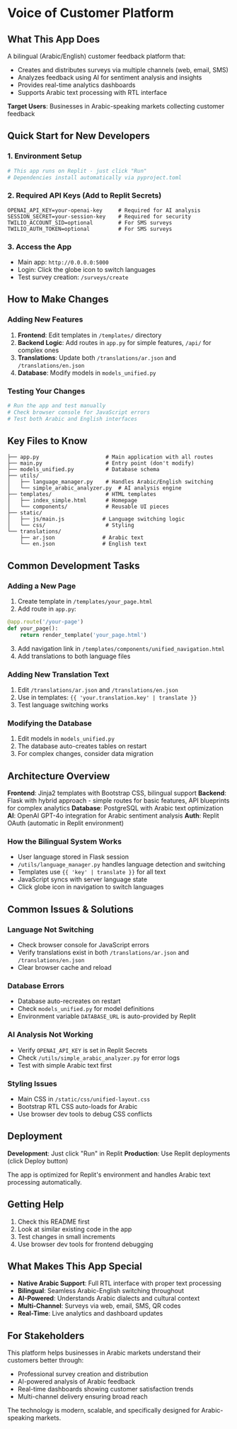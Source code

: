 # Voice of Customer Platform

## What This App Does

A bilingual (Arabic/English) customer feedback platform that:
- Creates and distributes surveys via multiple channels (web, email, SMS)
- Analyzes feedback using AI for sentiment analysis and insights
- Provides real-time analytics dashboards
- Supports Arabic text processing with RTL interface

**Target Users**: Businesses in Arabic-speaking markets collecting customer feedback

## Quick Start for New Developers

### 1. Environment Setup
```bash
# This app runs on Replit - just click "Run"
# Dependencies install automatically via pyproject.toml
```

### 2. Required API Keys (Add to Replit Secrets)
```
OPENAI_API_KEY=your-openai-key     # Required for AI analysis
SESSION_SECRET=your-session-key    # Required for security
TWILIO_ACCOUNT_SID=optional        # For SMS surveys
TWILIO_AUTH_TOKEN=optional         # For SMS surveys
```

### 3. Access the App
- Main app: `http://0.0.0.0:5000`
- Login: Click the globe icon to switch languages
- Test survey creation: `/surveys/create`

## How to Make Changes

### Adding New Features
1. **Frontend**: Edit templates in `/templates/` directory
2. **Backend Logic**: Add routes in `app.py` for simple features, `/api/` for complex ones
3. **Translations**: Update both `/translations/ar.json` and `/translations/en.json`
4. **Database**: Modify models in `models_unified.py`

### Testing Your Changes
```bash
# Run the app and test manually
# Check browser console for JavaScript errors
# Test both Arabic and English interfaces
```

## Key Files to Know

```
├── app.py                     # Main application with all routes
├── main.py                    # Entry point (don't modify)
├── models_unified.py          # Database schema
├── utils/
│   ├── language_manager.py    # Handles Arabic/English switching
│   └── simple_arabic_analyzer.py  # AI analysis engine
├── templates/                 # HTML templates
│   ├── index_simple.html      # Homepage
│   └── components/            # Reusable UI pieces
├── static/
│   ├── js/main.js            # Language switching logic
│   └── css/                   # Styling
└── translations/
    ├── ar.json               # Arabic text
    └── en.json               # English text
```

## Common Development Tasks

### Adding a New Page
1. Create template in `/templates/your_page.html`
2. Add route in `app.py`:
```python
@app.route('/your-page')
def your_page():
    return render_template('your_page.html')
```
3. Add navigation link in `/templates/components/unified_navigation.html`
4. Add translations to both language files

### Adding New Translation Text
1. Edit `/translations/ar.json` and `/translations/en.json`
2. Use in templates: `{{ 'your.translation.key' | translate }}`
3. Test language switching works

### Modifying the Database
1. Edit models in `models_unified.py`
2. The database auto-creates tables on restart
3. For complex changes, consider data migration

## Architecture Overview

**Frontend**: Jinja2 templates with Bootstrap CSS, bilingual support
**Backend**: Flask with hybrid approach - simple routes for basic features, API blueprints for complex analytics
**Database**: PostgreSQL with Arabic text optimization
**AI**: OpenAI GPT-4o integration for Arabic sentiment analysis
**Auth**: Replit OAuth (automatic in Replit environment)

### How the Bilingual System Works
- User language stored in Flask session
- `/utils/language_manager.py` handles language detection and switching
- Templates use `{{ 'key' | translate }}` for all text
- JavaScript syncs with server language state
- Click globe icon in navigation to switch languages

## Common Issues & Solutions

### Language Not Switching
- Check browser console for JavaScript errors
- Verify translations exist in both `/translations/ar.json` and `/translations/en.json`
- Clear browser cache and reload

### Database Errors
- Database auto-recreates on restart
- Check `models_unified.py` for model definitions
- Environment variable `DATABASE_URL` is auto-provided by Replit

### AI Analysis Not Working
- Verify `OPENAI_API_KEY` is set in Replit Secrets
- Check `/utils/simple_arabic_analyzer.py` for error logs
- Test with simple Arabic text first

### Styling Issues
- Main CSS in `/static/css/unified-layout.css`
- Bootstrap RTL CSS auto-loads for Arabic
- Use browser dev tools to debug CSS conflicts

## Deployment

**Development**: Just click "Run" in Replit
**Production**: Use Replit deployments (click Deploy button)

The app is optimized for Replit's environment and handles Arabic text processing automatically.

## Getting Help

1. Check this README first
2. Look at similar existing code in the app
3. Test changes in small increments
4. Use browser dev tools for frontend debugging

## What Makes This App Special

- **Native Arabic Support**: Full RTL interface with proper text processing
- **Bilingual**: Seamless Arabic-English switching throughout
- **AI-Powered**: Understands Arabic dialects and cultural context
- **Multi-Channel**: Surveys via web, email, SMS, QR codes
- **Real-Time**: Live analytics and dashboard updates

## For Stakeholders

This platform helps businesses in Arabic markets understand their customers better through:
- Professional survey creation and distribution
- AI-powered analysis of Arabic feedback
- Real-time dashboards showing customer satisfaction trends
- Multi-channel delivery ensuring broad reach

The technology is modern, scalable, and specifically designed for Arabic-speaking markets.